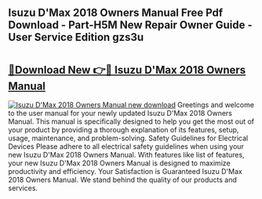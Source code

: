 ## Isuzu D'Max 2018 Owners Manual Free Pdf Download - Part-H5M New Repair Owner Guide - User Service Edition gzs3u

# <h2><a href="http://cf12167.oget.top/?id=Isuzu+D%27Max+2018+Owners+Manual">🔗Download New 👉🔴 Isuzu D'Max 2018 Owners Manual</a></h2>

[![Isuzu D'Max 2018 Owners Manual new download](https://i.imgur.com/5g1atiW.png)](http://cf12167.oget.top/?id=Isuzu+D%27Max+2018+Owners+Manual)
Greetings and welcome to the user manual for your newly updated Isuzu D'Max 2018 Owners Manual. This manual is specifically designed to help you get the most out of your product by providing a thorough explanation of its features, setup, usage, maintenance, and problem-solving. Safety Guidelines for Electrical Devices Please adhere to all electrical safety guidelines when using your new Isuzu D'Max 2018 Owners Manual. With features like list of features, your new Isuzu D'Max 2018 Owners Manual is designed to maximize productivity and efficiency. Your Satisfaction is Guaranteed Isuzu D'Max 2018 Owners Manual. We stand behind the quality of our products and services.
